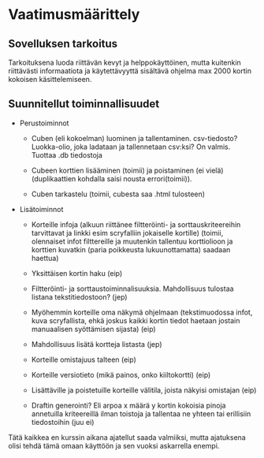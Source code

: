 # Vaatimusmäärittely

## Sovelluksen tarkoitus

Tarkoituksena luoda riittävän kevyt ja helppokäyttöinen, mutta kuitenkin riittävästi informaatiota ja käytettävyyttä sisältävä ohjelma max 2000 kortin kokoisen käsittelemiseen.

## Suunnitellut toiminnallisuudet

- Perustoiminnot

  - Cuben (eli kokoelman) luominen ja tallentaminen. csv-tiedosto? Luokka-olio, joka ladataan ja tallennetaan csv:ksi? On valmis. Tuottaa .db tiedostoja

  - Cubeen korttien lisääminen (toimii) ja poistaminen (ei vielä) (duplikaattien kohdalla saisi nousta errori(toimii)).

  - Cuben tarkastelu (toimii, cubesta saa .html tulosteen)

- Lisätoiminnot

  - Korteille infoja (alkuun riittänee filtteröinti- ja sorttauskriteereihin tarvittavat ja linkki esim scryfalliin jokaiselle kortille) (toimii, olennaiset infot filttereille ja muutenkin tallentuu korttiolioon ja korttien kuvatkin (paria poikkeusta lukuunottamatta) saadaan haettua)

  - Yksittäisen kortin haku (eip)

  - Filtteröinti- ja sorttaustoiminnalisuuksia. Mahdollisuus tulostaa listana tekstitiedostoon? (jep)

  - Myöhemmin korteille oma näkymä ohjelmaan (tekstimuodossa infot, kuva scryfallista, ehkä joskus kaikki kortin tiedot haetaan jostain manuaalisen syöttämisen sijasta) (eip)

  - Mahdollisuus lisätä kortteja listasta (jep)

  - Korteille omistajuus talteen (eip)

  - Korteille versiotieto (mikä painos, onko kiiltokortti) (eip)

  - Lisättäville ja poistetuille korteille välitila, joista näkyisi omistajan (eip)

  - Draftin generointi? Eli arpoa x määrä y kortin kokoisia pinoja annetuilla kriteereillä ilman toistoja ja tallentaa ne yhteen tai erillisiin tiedostoihin (juu ei)

Tätä kaikkea en kurssin aikana ajatellut saada valmiiksi, mutta ajatuksena olisi tehdä tämä omaan käyttöön ja sen vuoksi askarrella enempi.
